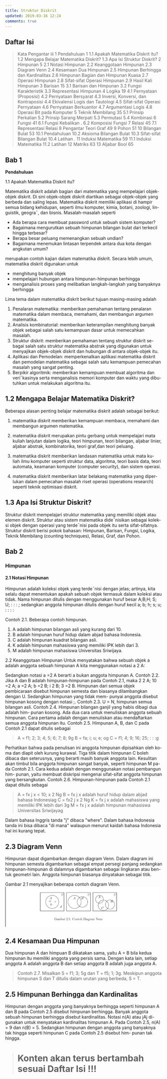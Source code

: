 ```yaml
---
title: Struktur Diskrit 
updated: 2019-03-16 12:24
comments: true
---
```


## Daftar Isi

>Kata Pengantar iii
1 Pendahuluan 1
1.1 Apakah Matematika Diskrit itu? 
1.2 Mengapa Belajar Matematika Diskrit? 
1.3 Apa Isi Struktur Diskrit? 
2 Himpunan 5
2.1 Notasi Himpunan 
2.2 Keanggotaan Himpunan 
2.3 Diagram Venn 
2.4 Kesamaan Dua Himpunan 
2.5 Himpunan Berhingga dan Kardinalitas 
2.6 Himpunan Bagian dan Himpunan Kuasa 
2.7 Operasi Himpunan 
2.8 Sifat-sifat Operasi Himpunan 
2.9 Hasil Kali Himpunan 
3 Barisan 15
3.1 Barisan dan Himpunan 
3.2 Fungsi Karakteristik 
3.3 Representasi Himpunan 
4 Logika 19
4.1 Pernyataan (Proposisi) 
4.2 Pernyataan Bersyarat 
4.3 Inversi, Konversi, dan Kontraposisi 
4.4 Ekivalensi Logis dan Tautologi 
4.5 Sifat-sifat Operasi Pernyataan 
4.6 Pernyataan Berkuantor 
4.7 Argumentasi Logis 
4.8 Operasi Bit pada Komputer 
5 Teknik Membilang 35
5.1 Prinsip Perkalian 
5.2 Prinsip Sarang Merpati 
5.3 Permutasi 
5.4 Kombinasi 
6 Fungsi 41
6.1 Fungsi Kebalikan .
6.2 Komposisi Fungsi 
7 Relasi 45
7.1 Representasi Relasi 
8 Pengantar Teori Graf 49
9 Pohon 51
10 Bilangan Bulat 53
10.1 Pendahuluan 
10.2 Aksioma Bilangan Bulat 
10.3 Sifat-sifat Bilangan Bulat 
10.4 Latihan .
11 Induksi Matematika 59
11.1 Induksi Matematika 
11.2 Latihan 
12 Matriks 63
13 Aljabar Bool 65


## Bab 1

**Pendahuluan**

1.1 Apakah Matematika Diskrit itu?

Matematika diskrit adalah bagian dari matematika yang mempelajari objek-
objek diskrit. Di sini objek-objek diskrit diartikan sebagai objek-objek yang
berbeda dan saling lepas. Matematika diskrit memiliki aplikasi di hampir
semua bidang kehidupan, seperti ilmu komputer, kimia, botani, zoologi, lin-
guistik, geogra¯, dan bisnis. Masalah-masalah seperti

* Ada berapa cara membuat password untuk sebuah sistem komputer?
* Bagaimana mengurutkan sebuah himpunan bilangan bulat dari terkecil
hingga terbesar?
* Berapa besar peluang memenangkan sebuah undian?
* Bagaimana menemukan lintasan terpendek antara dua kota dengan
angkutan umum?

merupakan contoh kajian dalam matematika diskrit. Secara lebih umum,
matematika diskrit digunakan untuk
* menghitung banyak objek
* mempelajari hubungan antara himpunan-himpunan berhingga
* menganalisis proses yang melibatkan langkah-langkah yang banyaknya berhingga

Lima tema dalam matematika diskrit berikut tujuan masing-masing adalah
1. Penalaran matematika: memberikan pemahaman tentang penalaran
matematika dalam membaca, memahami, dan membangun argumen
matematika.
2. Analisis kombinatorial: memberikan keterampilan menghitung banyak
objek sebagai salah satu kemampuan dasar untuk memecahkan masalah.
3. Struktur diskrit: memberikan pemahaman tentang struktur diskrit se-
bagai salah satu struktur matematika abstrak yang digunakan untuk
menyajikan objek-objek diskrit dan hubungan di antara objek-objek
itu.
4. Aplikasi dan Pemodelan: memperkenalkan aplikasi matematika diskrit
dan pemodelan matematika sebagai salah satu kemampuan pemecahan
masalah yang sangat penting.
5. Berpikir algoritmik: memberikan kemampuan membuat algoritma dan
veri¯kasinya serta menganalisis memori komputer dan waktu yang dibu-
tuhkan untuk melakukan algoritma itu.

## 1.2 Mengapa Belajar Matematika Diskrit?

Beberapa alasan penting belajar matematika diskrit adalah sebagai berikut:

1. matematika diskrit memberikan kemampuan membaca, memahami dan
membangun argumen matematika.

2. matematika diskrit merupakan pintu gerbang untuk mempelajari mata
kuliah lanjutan dalam logika, teori himpunan, teori bilangan, aljabar
linier, aljabar abstrak, kombinatorika, teori graf,dan teori peluang.

3. matematika diskrit memberikan landasan matematika untuk mata ku-
liah ilmu komputer seperti struktur data, algoritma, teori basis data,
teori automata, keamanan komputer (computer security), dan sistem
operasi.

4. matematika diskrit memberikan latar belakang matematika yang diper-
lukan dalam pemecahan masalah riset operasi (operations research)
seperti teknik optimisasi diskrit.

## 1.3 Apa Isi Struktur Diskrit?

Struktur diskrit mempelajari struktur matematika yang memiliki objek atau
elemen diskrit. Struktur atau sistem matematika dide¯nisikan sebagai kolek-
si objek dengan operasi yang terde¯nisi pada objek itu serta sifat-sifatnya.
Struktur diskrit berisi pokok bahasan: Himpunan, Barisan, Fungsi, Logika,
Teknik Membilang (counting techniques), Relasi, Graf, dan Pohon.


## Bab 2

### Himpunan

#### 2.1 Notasi Himpunan

Himpunan adalah koleksi objek yang terde¯nisi dengan jelas; artinya, kita
selalu dapat menentukan apakah sebuah objek termasuk dalam koleksi atau
tidak.
Nama himpunan ditulis dengan menggunakan huruf besar
A;B;H; S; U; : : : ;
sedangkan anggota himpunan ditulis dengan huruf kecil
a; b; h; s; u; : : : :

Contoh 2.1. Beberapa contoh himpunan.
1. A adalah himpunan bilangan asli yang kurang dari 10.
2. B adalah himpunan huruf hidup dalam abjad bahasa Indonesia.
3. C adalah himpunan kuadrat bilangan asli.
4. K adalah himpunan mahasiswa yang memiliki IPK lebih dari 3.
5. M adalah himpunan mahasiswa Universitas Sriwijaya.

2.2 Keanggotaan Himpunan
Untuk menyatakan bahwa sebuah objek a adalah anggota sebuah himpunan
A kita menggunakan notasi
a 2 A:

Sedangkan notasi
a =2 A
berarti a bukan anggota himpunan A.
Contoh 2.2. Jika A dan B adalah himpunan-himpunan pada Contoh 2.1,
maka 2 2 A; 10 =2 A; a =2 A; b =2 B; i 2 B; 3 =2 B.
Himpunan dari semua objek pembicaraan disebut himpunan semesta dan
biasanya dilambangkan dengan U. Sedangkan himpunan yang tidak mem-
punyai anggota disebut himpunan kosong dengan notasi ;.
Contoh 2.3. U = N, himpunan semua bilangan asli.
Contoh 2.4. Himpunan bilangan ganjil yang habis dibagi dua adalah him-
punan kosong.
Ada dua cara untuk menuliskan anggota sebuah himpunan. Cara pertama
adalah dengan menuliskan atau mendaftarkan semua anggota himpunan itu.
Contoh 2.5. Himpunan A, B, dan C pada Contoh 2.1 dapat ditulis sebagai

>A = f1; 2; 3; 4; 5; 6; 7; 8; 9g
>B = fa; i; u; e; og
>C = f1; 4; 9; 16; 25; : : :g

Perhatikan bahwa pada penulisan ini anggota himpunan dipisahkan oleh ko-
ma dan diapit oleh kurung kurawal. Tiga titik dalam himpunan C boleh
dibaca dan seterusnya, yang berarti masih banyak anggota lain. Kesulitan
akan timbul bila anggota himpunan sangat banyak, seperti himpunan M pa-
da Contoh 2.1.
Cara kedua adalah dengan menggunakan notasi pembangun him-
punan, yaitu membuat diskripsi mengenai sifat-sifat anggota himpunan
yang bersangkutan.
Contoh 2.6. Himpunan-himpunan pada Contoh 2.1 dapat ditulis sebagai

>A = fx j x < 10; x 2 Ng
>B = fx j x adalah huruf hidup dalam abjad bahasa Indonesiag
>C = fx2 j x 2 Ng
>K = fx j x adalah mahasiswa yang memiliki IPK lebih dari 3g
>M = fx j x adalah himpunan mahasiswa Universitas Sriwijayag

Dalam bahasa Inggris tanda "j" dibaca "where". Dalam bahasa Indonesia
tanda ini bisa dibaca "di mana" walaupun menurut kaidah bahasa Indonesia
hal ini kurang tepat.

## 2.3 Diagram Venn

Himpunan dapat digambarkan dengan diagram Venn. Dalam diagram ini
himpunan semesta digambarkan sebagai empat persegi panjang sedangkan
himpunan-himpunan di dalamnya digambarkan sebagai lingkaran atau ben-
tuk geometri lain. Anggota himpunan biasanya dinyatakan sebagai titik.

Gambar 2.1 menyajikan beberapa contoh diagram Venn.
![diagram venn](/assets/DV.png)

## 2.4 Kesamaan Dua Himpunan

Dua himpunan A dan himpuan B dikatakan sama, yaitu
A = B
bila kedua himpunan itu memiliki anggota yang persis sama. Dengan kata
lain, setiap anggota A adalah anggota B dan setiap anggota B adalah juga
anggota A.

>Contoh 2.7. Misalkan S = f1; 3; 5g dan T = f5; 1; 3g. Meskipun anggota
himpunan S dan T ditulis dalam urutan yang berbeda, S = T.

## 2.5 Himpunan Berhingga dan Kardinalitas

Himpunan dengan anggota yang banyaknya berhingga seperti himpunan A
dan B pada Contoh 2.5 disebut himpunan berhingga. Banyak anggota
sebuah himpunan berhingga disebut kardinalitas. Notasi n(A) atau jAj di-
gunakan untuk menyatakan kardinalitas himpunan A. Pada Contoh 2.5,
n(A) = 9 dan n(B) = 5. Sedangkan himpunan dengan anggota yang
banyaknya tak hingga seperti himpunan C pada Contoh 2.5 disebut him-
punan tak hingga.



># Konten akan terus bertambah sesuai Daftar Isi !!!
